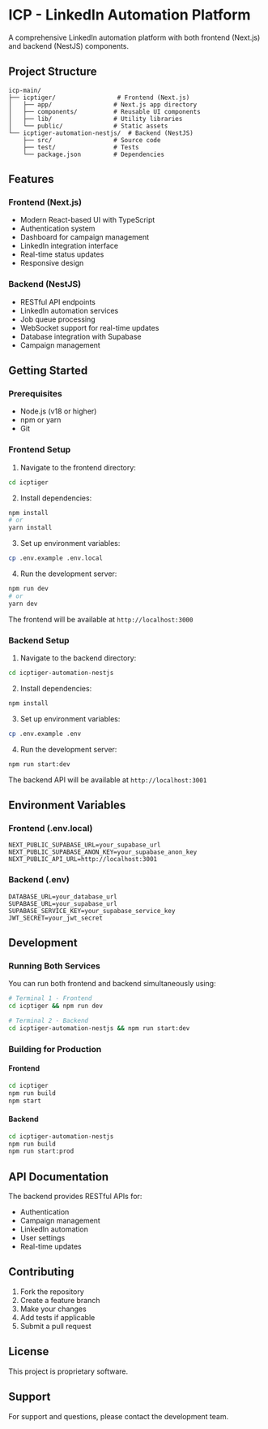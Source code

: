 # ICP - LinkedIn Automation Platform

A comprehensive LinkedIn automation platform with both frontend (Next.js) and backend (NestJS) components.

## Project Structure

```
icp-main/
├── icptiger/                 # Frontend (Next.js)
│   ├── app/                 # Next.js app directory
│   ├── components/          # Reusable UI components
│   ├── lib/                 # Utility libraries
│   └── public/              # Static assets
└── icptiger-automation-nestjs/  # Backend (NestJS)
    ├── src/                 # Source code
    ├── test/                # Tests
    └── package.json         # Dependencies
```

## Features

### Frontend (Next.js)
- Modern React-based UI with TypeScript
- Authentication system
- Dashboard for campaign management
- LinkedIn integration interface
- Real-time status updates
- Responsive design

### Backend (NestJS)
- RESTful API endpoints
- LinkedIn automation services
- Job queue processing
- WebSocket support for real-time updates
- Database integration with Supabase
- Campaign management

## Getting Started

### Prerequisites
- Node.js (v18 or higher)
- npm or yarn
- Git

### Frontend Setup

1. Navigate to the frontend directory:
```bash
cd icptiger
```

2. Install dependencies:
```bash
npm install
# or
yarn install
```

3. Set up environment variables:
```bash
cp .env.example .env.local
```

4. Run the development server:
```bash
npm run dev
# or
yarn dev
```

The frontend will be available at `http://localhost:3000`

### Backend Setup

1. Navigate to the backend directory:
```bash
cd icptiger-automation-nestjs
```

2. Install dependencies:
```bash
npm install
```

3. Set up environment variables:
```bash
cp .env.example .env
```

4. Run the development server:
```bash
npm run start:dev
```

The backend API will be available at `http://localhost:3001`

## Environment Variables

### Frontend (.env.local)
```
NEXT_PUBLIC_SUPABASE_URL=your_supabase_url
NEXT_PUBLIC_SUPABASE_ANON_KEY=your_supabase_anon_key
NEXT_PUBLIC_API_URL=http://localhost:3001
```

### Backend (.env)
```
DATABASE_URL=your_database_url
SUPABASE_URL=your_supabase_url
SUPABASE_SERVICE_KEY=your_supabase_service_key
JWT_SECRET=your_jwt_secret
```

## Development

### Running Both Services

You can run both frontend and backend simultaneously using:

```bash
# Terminal 1 - Frontend
cd icptiger && npm run dev

# Terminal 2 - Backend
cd icptiger-automation-nestjs && npm run start:dev
```

### Building for Production

#### Frontend
```bash
cd icptiger
npm run build
npm start
```

#### Backend
```bash
cd icptiger-automation-nestjs
npm run build
npm run start:prod
```

## API Documentation

The backend provides RESTful APIs for:
- Authentication
- Campaign management
- LinkedIn automation
- User settings
- Real-time updates

## Contributing

1. Fork the repository
2. Create a feature branch
3. Make your changes
4. Add tests if applicable
5. Submit a pull request

## License

This project is proprietary software.

## Support

For support and questions, please contact the development team. 